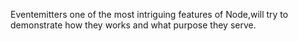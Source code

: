 Eventemitters one of the most intriguing features of Node,will try to demonstrate how they works and what purpose they serve.
